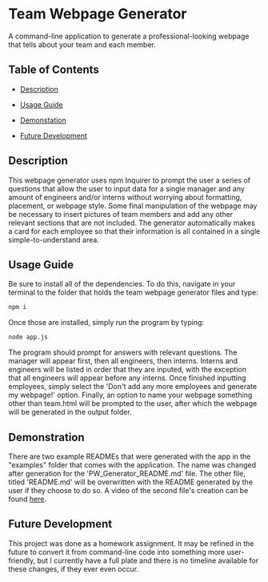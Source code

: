 # Team Webpage Generator

A command-line application to generate a professional-looking webpage that tells about your team and each member.

## Table of Contents

- [Description](#Description)

- [Usage Guide](#Usage-Guide)

- [Demonstation](#Demonstation)

- [Future Development](#Future-Development)

## Description

This webpage generator uses npm Inquirer to prompt the user a series of questions that allow the user to input data for a single manager and any amount of engineers and/or interns without worrying about formatting, placement, or webpage style. Some final manipulation of the webpage may be necessary to insert pictures of team members and add any other relevant sections that are not included. The generator automatically makes a card for each employee so that their information is all contained in a single simple-to-understand area.

## Usage Guide

Be sure to install all of the dependencies. To do this, navigate in your terminal to the folder that holds the team webpage generator files and type:

```bash
npm i
```

Once those are installed, simply run the program by typing:

```bash
node app.js
```

The program should prompt for answers with relevant questions. The manager will appear first, then all engineers, then interns. Interns and engineers will be listed in order that they are inputed, with the exception that all engineers will appear before any interns. Once finished inputting employees, simply select the 'Don't add any more employees and generate my webpage!' option. Finally, an option to name your webpage something other than team.html will be prompted to the user, after which the webpage will be generated in the output folder.

## Demonstration

There are two example READMEs that were generated with the app in the "examples" folder that comes with the application. The name was changed after generation for the 'PW_Generator_README.md' file. The other file, titled 'README.&#xfeff;md' will be overwritten with the README generated by the user if they choose to do so. A video of the second file's creation can be found [here](https://drive.google.com/file/d/1RMpsmWm1UsJZq887cG69TR2yLIQr64ay/view).

## Future Development

This project was done as a homework assignment. It may be refined in the future to convert it from command-line code into something more user-friendly, but I currently have a full plate and there is no timeline available for these changes, if they ever even occur.
